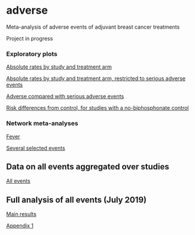 # adverse

Meta-analysis of adverse events of adjuvant breast cancer treatments

Project in progress 

### Exploratory plots

[Absolute rates by study and treatment arm](https://chjackson.github.io/adverse/inst/doc/plot.html)

[Absolute rates by study and treatment arm, restricted to serious adverse events](https://chjackson.github.io/adverse/inst/doc/plotsae.html)

[Adverse compared with serious adverse events](https://chjackson.github.io/adverse/inst/doc/sae.html)

[Risk differences from control, for studies with a no-biphosphonate control](https://chjackson.github.io/adverse/inst/doc/trtvscon.html)

### Network meta-analyses

[Fever](https://chjackson.github.io/adverse/inst/doc/nmafever.html)

[Several selected events](https://chjackson.github.io/adverse/inst/doc/nmageneral.html)

## Data on all events aggregated over studies 

[All events](https://chjackson.github.io/adverse/inst/doc/nmaother.html)



## Full analysis of all events (July 2019) 

[Main results](https://chjackson.github.io/adverse/inst/doc/results.html)

[Appendix 1](https://chjackson.github.io/adverse/inst/doc/app1.html)
